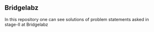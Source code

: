 ## Bridgelabz
In this repository one can see solutions of problem statements asked in stage-II at Bridgelabz
